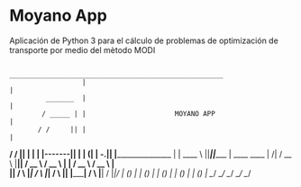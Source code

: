 # Moyano App
Aplicación de Python 3 para el cálculo de problemas de optimización de transporte por medio del mètodo MODI

                       _____________________________________________________
                      |                                                     |
             _______  |                                                     |
            / _____ | |                      MOYANO APP                     |
           / /     || |                                                     |
  ________/ /      || |                                                     |
 |         |-------|| |                                                     |
(|         |     -.|| |_______________________                              |
 |  ____   \       ||_________||____________  |             ____      ____  |
/| / __ \   |______||     / __ \   / __ \   | |            / __ \    / __ \ |\
\|| /  \ |_______________| /  \ |_| /  \ |__| |___________| /  \ |__| /  \|_|/
   | () |                 | () |   | () |                  | () |    | () |
    \__/                   \__/     \__/                    \__/      \__/
